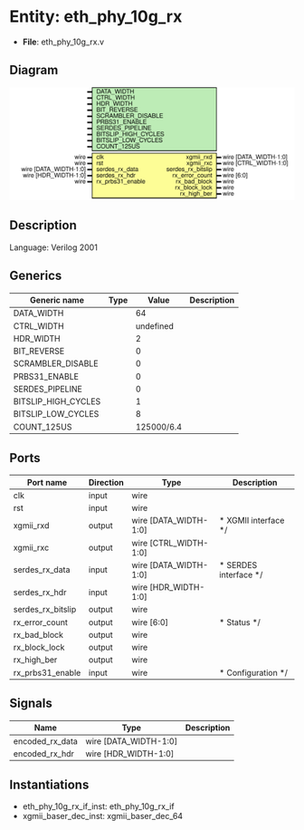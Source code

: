# Entity: eth_phy_10g_rx

- **File**: eth_phy_10g_rx.v
## Diagram

![Diagram](eth_phy_10g_rx.svg "Diagram")
## Description


 Language: Verilog 2001


## Generics

| Generic name        | Type | Value      | Description |
| ------------------- | ---- | ---------- | ----------- |
| DATA_WIDTH          |      | 64         |             |
| CTRL_WIDTH          |      | undefined  |             |
| HDR_WIDTH           |      | 2          |             |
| BIT_REVERSE         |      | 0          |             |
| SCRAMBLER_DISABLE   |      | 0          |             |
| PRBS31_ENABLE       |      | 0          |             |
| SERDES_PIPELINE     |      | 0          |             |
| BITSLIP_HIGH_CYCLES |      | 1          |             |
| BITSLIP_LOW_CYCLES  |      | 8          |             |
| COUNT_125US         |      | 125000/6.4 |             |
## Ports

| Port name         | Direction | Type                  | Description                      |
| ----------------- | --------- | --------------------- | -------------------------------- |
| clk               | input     | wire                  |                                  |
| rst               | input     | wire                  |                                  |
| xgmii_rxd         | output    | wire [DATA_WIDTH-1:0] |      * XGMII interface      */   |
| xgmii_rxc         | output    | wire [CTRL_WIDTH-1:0] |                                  |
| serdes_rx_data    | input     | wire [DATA_WIDTH-1:0] |      * SERDES interface      */  |
| serdes_rx_hdr     | input     | wire [HDR_WIDTH-1:0]  |                                  |
| serdes_rx_bitslip | output    | wire                  |                                  |
| rx_error_count    | output    | wire [6:0]            |      * Status      */            |
| rx_bad_block      | output    | wire                  |                                  |
| rx_block_lock     | output    | wire                  |                                  |
| rx_high_ber       | output    | wire                  |                                  |
| rx_prbs31_enable  | input     | wire                  |      * Configuration      */     |
## Signals

| Name            | Type                  | Description |
| --------------- | --------------------- | ----------- |
| encoded_rx_data | wire [DATA_WIDTH-1:0] |             |
| encoded_rx_hdr  | wire [HDR_WIDTH-1:0]  |             |
## Instantiations

- eth_phy_10g_rx_if_inst: eth_phy_10g_rx_if
- xgmii_baser_dec_inst: xgmii_baser_dec_64
